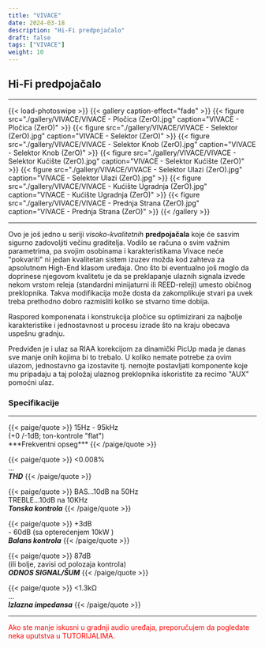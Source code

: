 ```yaml
---
title: "VIVACE"
date: 2024-03-18
description: "Hi-Fi predpojačalo"
draft: false
tags: ["VIVACE"]
weight: 10
---
```

## Hi-Fi predpojačalo

<hr>
{{< load-photoswipe >}}
{{< gallery caption-effect="fade" >}}
  {{< figure src="./gallery/VIVACE/VIVACE - Pločica (ZerO).jpg" caption="VIVACE - Pločica (ZerO)" >}}
  {{< figure src="./gallery/VIVACE/VIVACE - Selektor (ZerO).jpg" caption="VIVACE - Selektor (ZerO)" >}}
  {{< figure src="./gallery/VIVACE/VIVACE - Selektor Knob (ZerO).jpg" caption="VIVACE - Selektor Knob (ZerO)" >}}
  {{< figure src="./gallery/VIVACE/VIVACE - Selektor Kućište (ZerO).jpg" caption="VIVACE - Selektor Kućište (ZerO)" >}}
  {{< figure src="./gallery/VIVACE/VIVACE - Selektor Ulazi (ZerO).jpg" caption="VIVACE - Selektor Ulazi (ZerO).jpg" >}}
  {{< figure src="./gallery/VIVACE/VIVACE - Kućište Ugradnja (ZerO).jpg" caption="VIVACE - Kućište Ugradnja (ZerO)" >}}
  {{< figure src="./gallery/VIVACE/VIVACE - Prednja Strana (ZerO).jpg" caption="VIVACE - Prednja Strana (ZerO)" >}}
{{< /gallery >}}
<hr>

Ovo je još jedno u seriji *visoko-kvalitetnih* **predpojačala** koje će sasvim sigurno zadovoljiti večinu graditelja. Vodilo se računa o svim važnim parametrima, pa svojim osobinama i karakteristikama Vivace neće "pokvariti" ni jedan kvalitetan sistem izuzev možda kod zahteva za apsolutnom High-End klasom uređaja. Ono što bi eventualno još moglo da doprinese njegovom kvalitetu je da se preklapanje ulaznih signala izvede nekom vrstom releja (standardni minijaturni ili REED-releji) umesto običnog preklopnika. Takva modifikacija može dosta da zakomplikuje stvari pa uvek treba prethodno dobro razmisliti koliko se stvarno time dobija.

Raspored komponenata i konstrukcija pločice su optimizirani za najbolje karakteristike i jednostavnost u procesu izrade što na kraju obecava uspešnu gradnju.

Predviđen je i ulaz sa RIAA korekcijom za dinamički PicUp mada je danas sve manje onih kojima bi to trebalo. U koliko nemate potrebe za ovim ulazom, jednostavno ga izostavite tj. nemojte postavljati komponente koje mu pripadaju a taj položaj ulaznog preklopnika iskoristite za recimo "AUX" pomoćni ulaz.

### Specifikacije
<hr>
{{< paige/quote >}}
15Hz - 95kHz<br>(+0 /-1dB; ton-kontrole "flat")<br>***Frekventni opseg***
{{< /paige/quote >}}

{{< paige/quote >}}
<0.008%<br>...<br>***THD***
{{< /paige/quote >}}

{{< paige/quote >}}
BAS...10dB na 50Hz<br>TREBLE...10dB na 10KHz<br>***Tonska kontrola***
{{< /paige/quote >}}

{{< paige/quote >}}
+3dB<br>- 60dB (sa opterećenjem 10kW )<br>***Balans kontrola***
{{< /paige/quote >}}

{{< paige/quote >}}
87dB<br>(ili bolje, zavisi od polozaja kontrola)<br>***ODNOS SIGNAL/ŠUM***
{{< /paige/quote >}}

{{< paige/quote >}}
<1.3kΩ<br>...<br>***Izlazna impedansa***
{{< /paige/quote >}}
<hr>

<p style="color: red;" class="text-center">Ako ste manje iskusni u gradnji audio uređaja, preporučujem da pogledate neka uputstva u TUTORIJALIMA.</p>
